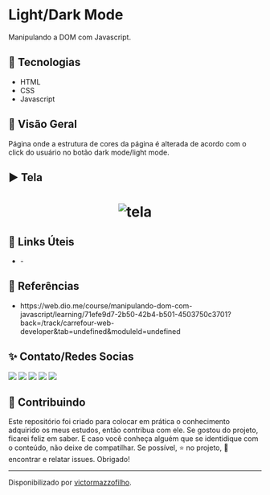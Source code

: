 <h1>Light/Dark Mode</h1>
<p>Manipulando a DOM com Javascript.

<h2>🔨 Tecnologias</h2>
<ul>
	<li>HTML</li>
	<li>CSS</li>
    <li>Javascript</li>
</ul>

<h2>👀 Visão Geral</h2>
<p>Página onde a estrutura de cores da página é alterada de acordo com o click do usuário no botão dark mode/light mode.</p>

<h2>▶️ Tela</h2>
<h1 align = "center">
    <img alt=tela tittle=tela src="./github/tela.gif">
</h1>
<h2>🔗 Links Úteis</h2>
<ul>
    <li>-</li>
</ul>

<h2>🔎 Referências </h2>
<ul>
    <li>https://web.dio.me/course/manipulando-dom-com-javascript/learning/71efe9d7-2b50-42b4-b501-4503750c3701?back=/track/carrefour-web-developer&tab=undefined&moduleId=undefined</li>
</ul>
<h2>✨ ️Contato/Redes Socias</h2>
<div>
  <a href="https://wa.me/5511954900828" target="_blank"><img src="https://img.shields.io/badge/-Whatsapp-brightgreen?style=for-the-badge&logo=whatsapp&logoColor=white" target="_blank"></a> 
  <a href="https://instagram.com/vitao_br" target="_blank"><img src="https://img.shields.io/badge/-Instagram-%23E4405F?style=for-the-badge&logo=instagram&logoColor=white" target="_blank"></a>
 <a href="https://discord.gg/victinhu_br#4669" target="_blank"><img src="https://img.shields.io/badge/Discord-7289DA?style=for-the-badge&logo=discord&logoColor=white" target="_blank"></a> 
  <a href = "mailto:victormazzofilho@outlook.com"><img src="https://img.shields.io/badge/Gmail-D14836?style=for-the-badge&logo=gmail&logoColor=white" target="_blank"></a>
  <a href="https://www.linkedin.com/in/victor-mazzo-filho-13703563" target="_blank"><img src="https://img.shields.io/badge/-LinkedIn-%230077B5?style=for-the-badge&logo=linkedin&logoColor=white" target="_blank"></a>   
</div>

<h2> 🤝 Contribuindo </h2>
<p>Este repositório foi criado para colocar em prática o conhecimento adquirido os meus estudos, então contribua com ele. Se gostou do projeto, ficarei feliz em saber. E caso você conheça alguém que se identidique com o conteúdo, não deixe de compatilhar. Se possível, ⭐️ no projeto, 🐛 encontrar e relatar issues. Obrigado!</p>


------------

Disponibilizado por [victormazzofilho](https://github.com/victormazzofilho "Repositório de Victor Mazzo Filho").
